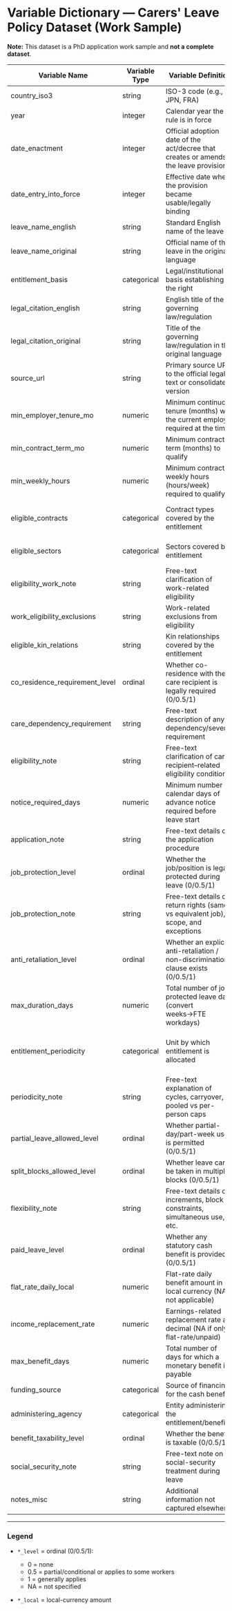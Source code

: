 # Variable Dictionary — Carers' Leave Policy Dataset (Work Sample)

**Note:** This dataset is a PhD application work sample and **not a complete dataset**.

| Variable Name                  | Variable Type | Variable Definition                                                                 | Predefined Labels                                                                 |
|--------------------------------|---------------|-------------------------------------------------------------------------------------|----------------------------------------------------------------------------------|
| country_iso3                   | string        | ISO-3 code (e.g., JPN, FRA)                                                         |                                                                                  |
| year                           | integer       | Calendar year the rule is in force                                                  |                                                                                  |
| date_enactment                 | integer       | Official adoption date of the act/decree that creates or amends the leave provision |                                                                                  |
| date_entry_into_force          | integer       | Effective date when the provision became usable/legally binding                     |                                                                                  |
| leave_name_english             | string        | Standard English name of the leave                                                  |                                                                                  |
| leave_name_original            | string        | Official name of the leave in the original language                                 |                                                                                  |
| entitlement_basis              | categorical   | Legal/institutional basis establishing the right                                    | statutory, collective_agreement, employer_policy                                  |
| legal_citation_english         | string        | English title of the governing law/regulation                                       |                                                                                  |
| legal_citation_original        | string        | Title of the governing law/regulation in the original language                      |                                                                                  |
| source_url                     | string        | Primary source URL to the official legal text or consolidated version               |                                                                                  |
| min_employer_tenure_mo         | numeric       | Minimum continuous tenure (months) with the current employer required at the time   |                                                                                  |
| min_contract_term_mo           | numeric       | Minimum contract term (months) to qualify                                           |                                                                                  |
| min_weekly_hours               | numeric       | Minimum contracted weekly hours (hours/week) required to qualify                    |                                                                                  |
| eligible_contracts             | categorical   | Contract types covered by the entitlement                                           | all, permanent_only, incl_temp_fixed, incl_parttime, self_employed_incl/excl     |
| eligible_sectors               | categorical   | Sectors covered by entitlement                                                      | all, public_only, private_only, listed_exclusions                                |
| eligibility_work_note          | string        | Free-text clarification of work-related eligibility                                 |                                                                                  |
| work_eligibility_exclusions    | string        | Work-related exclusions from eligibility                                            |                                                                                  |
| eligible_kin_relations         | string        | Kin relationships covered by the entitlement                                        |                                                                                  |
| co_residence_requirement_level | ordinal       | Whether co-residence with the care recipient is legally required (0/0.5/1)          |                                                                                  |
| care_dependency_requirement    | string        | Free-text description of any dependency/severity requirement                        |                                                                                  |
| eligibility_note               | string        | Free-text clarification of care-recipient–related eligibility conditions            |                                                                                  |
| notice_required_days           | numeric       | Minimum number of calendar days of advance notice required before leave start       |                                                                                  |
| application_note               | string        | Free-text details of the application procedure                                      |                                                                                  |
| job_protection_level           | ordinal       | Whether the job/position is legally protected during leave (0/0.5/1)                |                                                                                  |
| job_protection_note            | string        | Free-text details of return rights (same vs equivalent job), scope, and exceptions  |                                                                                  |
| anti_retaliation_level         | ordinal       | Whether an explicit anti-retaliation / non-discrimination clause exists (0/0.5/1)   |                                                                                  |
| max_duration_days              | numeric       | Total number of job-protected leave days (convert weeks→FTE workdays)               |                                                                                  |
| entitlement_periodicity        | categorical   | Unit by which entitlement is allocated                                              | per_episode, per_relative_lifetime, per_relative_year, per_carer_lifetime, per_carer_year |
| periodicity_note               | string        | Free-text explanation of cycles, carryover, pooled vs per-person caps               |                                                                                  |
| partial_leave_allowed_level    | ordinal       | Whether partial-day/part-week use is permitted (0/0.5/1)                            |                                                                                  |
| split_blocks_allowed_level     | ordinal       | Whether leave can be taken in multiple blocks (0/0.5/1)                             |                                                                                  |
| flexibility_note               | string        | Free-text details on increments, block constraints, simultaneous use, etc.          |                                                                                  |
| paid_leave_level               | ordinal       | Whether any statutory cash benefit is provided (0/0.5/1)                            |                                                                                  |
| flat_rate_daily_local          | numeric       | Flat-rate daily benefit amount in local currency (NA if not applicable)             |                                                                                  |
| income_replacement_rate        | numeric       | Earnings-related replacement rate as decimal (NA if only flat-rate/unpaid)          |                                                                                  |
| max_benefit_days               | numeric       | Total number of days for which a monetary benefit is payable                        |                                                                                  |
| funding_source                 | categorical   | Source of financing for the cash benefit                                            | social_insurance, tax, employer, mixed                                           |
| administering_agency           | categorical   | Entity administering the entitlement/benefit                                        | social_insurance_fund, ministry, employer, mixed             |
| benefit_taxability_level       | ordinal       | Whether the benefit is taxable (0/0.5/1)                                            |                                                                                  |
| social_security_note           | string        | Free-text note on social-security treatment during leave                            |                                                                                  |
| notes_misc                     | string        | Additional information not captured elsewhere                                       |                                                                                  |

---

### Legend
- `*_level` = ordinal (0/0.5/1):  
  - 0 = none  
  - 0.5 = partial/conditional or applies to some workers  
  - 1 = generally applies  
  - NA = not specified  

- `*_local` = local-currency amount


